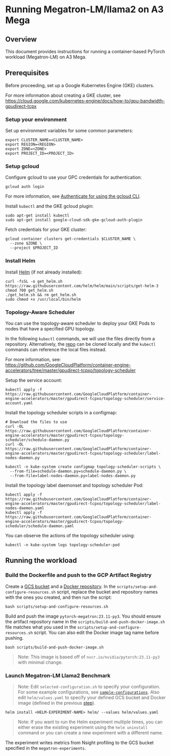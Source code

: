 # Running Megatron-LM/llama2 on A3 Mega

## Overview

This document provides instructions for running a container-based PyTorch
workload (Megatron-LM) on A3 Mega.


## Prerequisites

Before proceeding, set up a Google Kubernetes Engine (GKE) clusters.

For more information about creating a GKE cluster, see
https://cloud.google.com/kubernetes-engine/docs/how-to/gpu-bandwidth-gpudirect-tcpx

### Setup your environment

Set up environment variables for some common parameters:

```
export CLUSTER_NAME=<CLUSTER_NAME>
export REGION=<REGION>
export ZONE=<ZONE>
export PROJECT_ID=<PROJECT_ID>
```

### Setup gcloud

Configure gcloud to use your GPC credentials for authentication:

```
gcloud auth login
```

For more information, see
[Authenticate for using the gcloud CLI](https://cloud.google.com/docs/authentication/gcloud).

Install `kubectl` and the GKE gcloud plugin:

```
sudo apt-get install kubectl
sudo apt-get install google-cloud-sdk-gke-gcloud-auth-plugin
```

Fetch credentials for your GKE cluster:

```
gcloud container clusters get-credentials $CLUSTER_NAME \
  --zone $ZONE \
  --project $PROJECT_ID
```

### Install Helm

Install [Helm](https://helm.sh/) (if not already installed):

```
curl -fsSL -o get_helm.sh https://raw.githubusercontent.com/helm/helm/main/scripts/get-helm-3
chmod 700 get_helm.sh
./get_helm.sh && rm get_helm.sh
sudo chmod +x /usr/local/bin/helm
```


### Topology-Aware Scheduler

You can use the topology-aware scheduler to deploy your GKE Pods to nodes that
have a specified GPU topology.

In the following `kubectl` commands, we will use the files directly from a
repository. Alternatively, the
[repo](https://github.com/GoogleCloudPlatform/container-engine-accelerators/tree/master/gpudirect-tcpxo/topology-scheduler)
can be cloned locally and the `kubectl` commands can reference the local files
instead.

For more information, see:
https://github.com/GoogleCloudPlatform/container-engine-accelerators/tree/master/gpudirect-tcpxo/topology-scheduler

Setup the service account:

```
kubectl apply -f https://raw.githubusercontent.com/GoogleCloudPlatform/container-engine-accelerators/master/gpudirect-tcpxo/topology-scheduler/service-account.yaml
```

Install the topology scheduler scripts in a configmap:

```
# Download the files to use
curl -OL  https://raw.githubusercontent.com/GoogleCloudPlatform/container-engine-accelerators/master/gpudirect-tcpxo/topology-scheduler/schedule-daemon.py
curl -OL  https://raw.githubusercontent.com/GoogleCloudPlatform/container-engine-accelerators/master/gpudirect-tcpxo/topology-scheduler/label-nodes-daemon.py

kubectl -n kube-system create configmap topology-scheduler-scripts \
  --from-file=schedule-daemon.py=schedule-daemon.py \
  --from-file=label-nodes-daemon.py=label-nodes-daemon.py

```

Install the topology label daemonset and topology scheduler Pod:

```
kubectl apply -f https://raw.githubusercontent.com/GoogleCloudPlatform/container-engine-accelerators/master/gpudirect-tcpxo/topology-scheduler/label-nodes-daemon.yaml
kubectl apply -f https://raw.githubusercontent.com/GoogleCloudPlatform/container-engine-accelerators/master/gpudirect-tcpxo/topology-scheduler/schedule-daemon.yaml
```

You can observe the actions of the topology scheduler using:

```
kubectl -n kube-system logs topology-scheduler-pod
```

## Running the workload

### Build the Dockerfile and push to the GCP Artifact Registry

Create a [GCS bucket](https://cloud.google.com/storage/docs/creating-buckets)
and a [Docker repository](https://cloud.google.com/artifact-registry/docs/docker/store-docker-container-images).
In the `scripts/setup-and-configure-resources.sh` script, replace the bucket
and repository names with the ones you created, and then run the script:

```
bash scripts/setup-and-configure-resources.sh
```

Build and push the image `pytorch-megatron:23.11-py3`. You should ensure the
artifact repository name in the `scripts/build-and-push-docker-image.sh` file
matches what you used in the `scripts/setup-and-configure-resources.sh` script.
You can also edit the Docker image tag name before pushing.

```
bash scripts/build-and-push-docker-image.sh
```

> Note: This image is based off of `nvcr.io/nvidia/pytorch:23.11-py3` with
> minimal change.


### Launch Megatron-LM Llama2 Benchmark

> Note: Edit `selected-configuration.sh` to specify your configuration. For some
> example configurations, see [`sample-configurations`](sample-configurations/).
> Also edit `helm/values.yaml` to specify your defined GCS bucket and Docker
> image (defined in the previous [step](#build-the-dockerfile-and-push-to-the-gcp-artifact-registry)).

```
helm install <HELM-EXPERIMENT-NAME> helm/ --values helm/values.yaml
```

> Note: If you want to run the Helm experiment multiple times, you can either
erase the existing experiment using the `helm uninstall` command or you can
create a new experiment with a different name.

The experiment writes metrics from Nsight profiling to the GCS bucket specified
in the `megatron-experiments`.